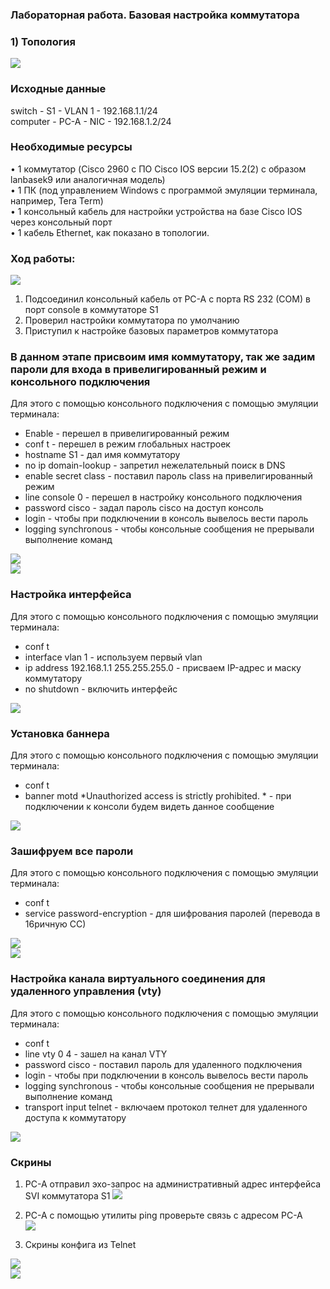 ### Лабораторная работа. Базовая настройка коммутатора 
### 1) Топология
![](https://github.com/Chausy/DZ/blob/4b9b85e7a1f1e7b0b7ada10123fd8931a3a0f971/%D1%82%D0%BE%D0%BF%D0%BE%D0%BB%D0%BE%D0%B3%D0%B8%D1%8F.PNG)
### Исходные данные
switch - S1 - VLAN 1 - 192.168.1.1/24  
сomputer - PC-A - NIC - 192.168.1.2/24  
###	Необходимые ресурсы  
•	1 коммутатор (Cisco 2960 с ПО Cisco IOS версии 15.2(2) с образом lanbasek9 или аналогичная модель)  
•	1 ПК (под управлением Windows с программой эмуляции терминала, например, Tera Term)  
•	1 консольный кабель для настройки устройства на базе Cisco IOS через консольный порт  
•	1 кабель Ethernet, как показано в топологии.  
### Ход работы:  
![](https://github.com/Chausy/DZ/blob/b1da0b0c78118a7dc07b7e8cc94e8ce20545d005/%D0%BF%D0%BE%D0%B4%D1%81%D0%BE%D0%B5%D0%B4%D0%B8%D0%BD%D0%B5%D0%BD%D0%B8%D0%B5%20%D0%BA%D0%BE%D0%BD%D1%81%D0%BE%D0%BB%D1%8C%D0%BD%D1%8B%D0%BC%20%D0%BA%D0%B0%D0%B1%D0%B5%D0%BB%D0%B5%D0%BC.PNG)
1) Подсоединил консольный кабель от PC-A c порта RS 232 (COM) в порт console в коммутаторе S1  
2) Проверил настройки коммутатора по умолчанию  
3) Приступил к настройке базовых параметров коммутатора  
  
### В данном этапе присвоим имя коммутатору, так же задим пароли для входа в привелигированный режим и консольного подключения
Для этого с помощью консольного подключения с помощью эмуляции терминала:  
- Enable - перешел в привелигированный режим    
- conf t - перешел в режим глобальных настроек  
- hostname S1 - дал имя коммутатору  
- no ip domain-lookup - запретил нежелательный поиск в DNS   
- enable secret class - поставил пароль class на привелигированный режим  
- line console 0 - перешел в настройку консольного подключения  
- password cisco - задал пароль cisco на доступ консоль
- login - чтобы при подключении в консоль вывелось вести пароль  
- logging synchronous - чтобы консольные сообщения не прерывали выполнение команд    

![](https://github.com/Chausy/DZ/blob/e32e2e50ebfc27292621cf6edb1d113353a5759f/1.1.PNG)  
![](https://github.com/Chausy/DZ/blob/e32e2e50ebfc27292621cf6edb1d113353a5759f/1.2.PNG)  
 
### Настройка интерфейса  
Для этого с помощью консольного подключения с помощью эмуляции терминала: 
- conf t  
- interface vlan 1 - используем первый vlan  
- ip address 192.168.1.1 255.255.255.0 - присваем IP-адрес и маску коммутатору  
- no shutdown - включить интерфейс  

![](https://github.com/Chausy/DZ/blob/e32e2e50ebfc27292621cf6edb1d113353a5759f/2.1.PNG)  

### Установка баннера
Для этого с помощью консольного подключения с помощью эмуляции терминала: 
- conf t  
- banner motd *Unauthorized access is strictly prohibited. * - при подключении к консоли будем видеть данное сообщение  

![](https://github.com/Chausy/DZ/blob/e32e2e50ebfc27292621cf6edb1d113353a5759f/3.1.PNG)

### Зашифруем все пароли  
Для этого с помощью консольного подключения с помощью эмуляции терминала: 
- conf t  
- service password-encryption - для шифрования паролей (перевода в 16ричную СС)  

![](https://github.com/Chausy/DZ/blob/e32e2e50ebfc27292621cf6edb1d113353a5759f/4.1.PNG)  
![](https://github.com/Chausy/DZ/blob/e32e2e50ebfc27292621cf6edb1d113353a5759f/4.2.PNG)  

### Настройка канала виртуального соединения для удаленного управления (vty)  
Для этого с помощью консольного подключения с помощью эмуляции терминала: 
- conf t  
- line vty 0 4 - зашел на канал VTY  
- password cisco - поставил пароль для удаленного подключения
- login - чтобы при подключении в консоль вывелось вести пароль  
- logging synchronous - чтобы консольные сообщения не прерывали выполнение команд  
- transport input telnet - включаем протокол телнет для удаленного доступа к коммутатору

![](https://github.com/Chausy/DZ/blob/e32e2e50ebfc27292621cf6edb1d113353a5759f/6.1.PNG)  

### Скрины  
1) PC-A отправил эхо-запрос на административный адрес интерфейса SVI коммутатора S1
![](https://github.com/Chausy/DZ/blob/e32e2e50ebfc27292621cf6edb1d113353a5759f/ping%20c%20S1.PNG)
  
2) PC-A с помощью утилиты ping проверьте связь с адресом PC-A  
![](https://github.com/Chausy/DZ/blob/e32e2e50ebfc27292621cf6edb1d113353a5759f/ping%20PC-A.PNG)  
  
3) Скрины конфига из Telnet

![](https://github.com/Chausy/DZ/blob/e32e2e50ebfc27292621cf6edb1d113353a5759f/SSH%201.PNG)  
![](https://github.com/Chausy/DZ/blob/e32e2e50ebfc27292621cf6edb1d113353a5759f/SSH2.PNG)






